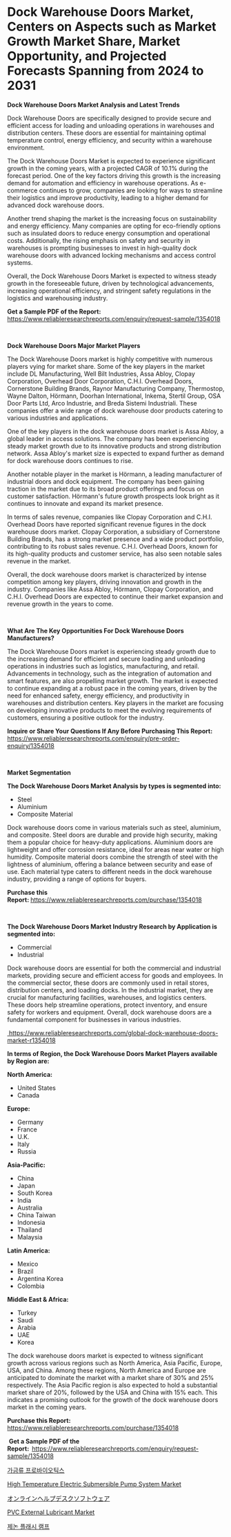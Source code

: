 <p><h1>Dock Warehouse Doors Market, Centers on Aspects such as Market Growth Market Share, Market Opportunity, and Projected Forecasts Spanning from 2024 to 2031</h1></p><p><strong>Dock Warehouse Doors Market Analysis and Latest Trends</strong></p>
<p><p>Dock Warehouse Doors are specifically designed to provide secure and efficient access for loading and unloading operations in warehouses and distribution centers. These doors are essential for maintaining optimal temperature control, energy efficiency, and security within a warehouse environment.</p><p>The Dock Warehouse Doors Market is expected to experience significant growth in the coming years, with a projected CAGR of 10.1% during the forecast period. One of the key factors driving this growth is the increasing demand for automation and efficiency in warehouse operations. As e-commerce continues to grow, companies are looking for ways to streamline their logistics and improve productivity, leading to a higher demand for advanced dock warehouse doors.</p><p>Another trend shaping the market is the increasing focus on sustainability and energy efficiency. Many companies are opting for eco-friendly options such as insulated doors to reduce energy consumption and operational costs. Additionally, the rising emphasis on safety and security in warehouses is prompting businesses to invest in high-quality dock warehouse doors with advanced locking mechanisms and access control systems.</p><p>Overall, the Dock Warehouse Doors Market is expected to witness steady growth in the foreseeable future, driven by technological advancements, increasing operational efficiency, and stringent safety regulations in the logistics and warehousing industry.</p></p>
<p><strong>Get a Sample PDF of the Report:&nbsp;</strong> <a href="https://www.reliableresearchreports.com/enquiry/request-sample/1354018">https://www.reliableresearchreports.com/enquiry/request-sample/1354018</a></p>
<p>&nbsp;</p>
<p><strong>Dock Warehouse Doors Major Market Players</strong></p>
<p><p>The Dock Warehouse Doors market is highly competitive with numerous players vying for market share. Some of the key players in the market include DL Manufacturing, Well Bilt Industries, Assa Abloy, Clopay Corporation, Overhead Door Corporation, C.H.I. Overhead Doors, Cornerstone Building Brands, Raynor Manufacturing Company, Thermostop, Wayne Dalton, Hörmann, Doorhan International, Inkema, Stertil Group, OSA Door Parts Ltd, Arco Industrie, and Breda Sistemi Industriali. These companies offer a wide range of dock warehouse door products catering to various industries and applications.</p><p>One of the key players in the dock warehouse doors market is Assa Abloy, a global leader in access solutions. The company has been experiencing steady market growth due to its innovative products and strong distribution network. Assa Abloy's market size is expected to expand further as demand for dock warehouse doors continues to rise.</p><p>Another notable player in the market is Hörmann, a leading manufacturer of industrial doors and dock equipment. The company has been gaining traction in the market due to its broad product offerings and focus on customer satisfaction. Hörmann's future growth prospects look bright as it continues to innovate and expand its market presence.</p><p>In terms of sales revenue, companies like Clopay Corporation and C.H.I. Overhead Doors have reported significant revenue figures in the dock warehouse doors market. Clopay Corporation, a subsidiary of Cornerstone Building Brands, has a strong market presence and a wide product portfolio, contributing to its robust sales revenue. C.H.I. Overhead Doors, known for its high-quality products and customer service, has also seen notable sales revenue in the market.</p><p>Overall, the dock warehouse doors market is characterized by intense competition among key players, driving innovation and growth in the industry. Companies like Assa Abloy, Hörmann, Clopay Corporation, and C.H.I. Overhead Doors are expected to continue their market expansion and revenue growth in the years to come.</p></p>
<p>&nbsp;</p>
<p><strong>What Are The Key Opportunities For Dock Warehouse Doors Manufacturers?</strong></p>
<p><p>The Dock Warehouse Doors market is experiencing steady growth due to the increasing demand for efficient and secure loading and unloading operations in industries such as logistics, manufacturing, and retail. Advancements in technology, such as the integration of automation and smart features, are also propelling market growth. The market is expected to continue expanding at a robust pace in the coming years, driven by the need for enhanced safety, energy efficiency, and productivity in warehouses and distribution centers. Key players in the market are focusing on developing innovative products to meet the evolving requirements of customers, ensuring a positive outlook for the industry.</p></p>
<p><strong>Inquire or Share Your Questions If Any Before Purchasing This Report:</strong> <a href="https://www.reliableresearchreports.com/enquiry/pre-order-enquiry/1354018">https://www.reliableresearchreports.com/enquiry/pre-order-enquiry/1354018</a></p>
<p>&nbsp;</p>
<p><strong>Market Segmentation</strong></p>
<p><strong>The Dock Warehouse Doors Market Analysis by types is segmented into:</strong></p>
<p><ul><li>Steel</li><li>Aluminium</li><li>Composite Material</li></ul></p>
<p><p>Dock warehouse doors come in various materials such as steel, aluminium, and composite. Steel doors are durable and provide high security, making them a popular choice for heavy-duty applications. Aluminium doors are lightweight and offer corrosion resistance, ideal for areas near water or high humidity. Composite material doors combine the strength of steel with the lightness of aluminium, offering a balance between security and ease of use. Each material type caters to different needs in the dock warehouse industry, providing a range of options for buyers.</p></p>
<p><strong>Purchase this Report:&nbsp;</strong><a href="https://www.reliableresearchreports.com/purchase/1354018">https://www.reliableresearchreports.com/purchase/1354018</a></p>
<p>&nbsp;</p>
<p><strong>The Dock Warehouse Doors Market Industry Research by Application is segmented into:</strong></p>
<p><ul><li>Commercial</li><li>Industrial</li></ul></p>
<p><p>Dock warehouse doors are essential for both the commercial and industrial markets, providing secure and efficient access for goods and employees. In the commercial sector, these doors are commonly used in retail stores, distribution centers, and loading docks. In the industrial market, they are crucial for manufacturing facilities, warehouses, and logistics centers. These doors help streamline operations, protect inventory, and ensure safety for workers and equipment. Overall, dock warehouse doors are a fundamental component for businesses in various industries.</p></p>
<p><a href="https://www.reliableresearchreports.com/global-dock-warehouse-doors-market-r1354018">&nbsp;https://www.reliableresearchreports.com/global-dock-warehouse-doors-market-r1354018</a></p>
<p><strong>In terms of Region, the Dock Warehouse Doors Market Players available by Region are:</strong></p>
<p>
    <p> <strong> North America: </strong>
        <ul>
            <li>United States</li>
            <li>Canada</li>
        </ul>
        </p> 
    <p> <strong> Europe: </strong>
        <ul>
            <li>Germany</li>
            <li>France</li>
            <li>U.K.</li>
            <li>Italy</li>
            <li>Russia</li>
        </ul>
        </p> 
    <p> <strong> Asia-Pacific: </strong>
        <ul>
            <li>China</li>
            <li>Japan</li>
            <li>South Korea</li>
            <li>India</li>
            <li>Australia</li>
            <li>China Taiwan</li>
            <li>Indonesia</li>
            <li>Thailand</li>
            <li>Malaysia</li>
        </ul>
        </p> 
    <p> <strong> Latin America: </strong>
        <ul>
            <li>Mexico</li>
            <li>Brazil</li>
            <li>Argentina Korea</li>
            <li>Colombia</li>
        </ul>
        </p> 
    <p> <strong> Middle East & Africa: </strong>
        <ul>
            <li>Turkey</li>
            <li>Saudi</li>
            <li>Arabia</li>
            <li>UAE</li>
            <li>Korea</li>
        </ul>
    </p>
    </p>
<p><p>The dock warehouse doors market is expected to witness significant growth across various regions such as North America, Asia Pacific, Europe, USA, and China. Among these regions, North America and Europe are anticipated to dominate the market with a market share of 30% and 25% respectively. The Asia Pacific region is also expected to hold a substantial market share of 20%, followed by the USA and China with 15% each. This indicates a promising outlook for the growth of the dock warehouse doors market in the coming years.</p></p>
<p><strong>Purchase this Report: </strong><a href="https://www.reliableresearchreports.com/purchase/1354018">https://www.reliableresearchreports.com/purchase/1354018</a></p>
<p>&nbsp;<strong>Get a Sample PDF of the Report:&nbsp;&nbsp;</strong><a href="https://www.reliableresearchreports.com/enquiry/request-sample/1354018">https://www.reliableresearchreports.com/enquiry/request-sample/1354018</a></p>
<p><strong></strong></p>
<p><p><a href="https://github.com/khytkeqagplkzqvh/Market-Research-Report-List-1/blob/main/254193140351.md">가금류 프로바이오틱스</a></p><p><a href="https://github.com/Airanohannonzb68e5pb53oc1/Market-Research-Report-List-2/blob/main/high-temperature-electric-submersible-pump-system-market.md">High Temperature Electric Submersible Pump System Market</a></p><p><a href="https://github.com/bucuel854722/Market-Research-Report-List-1/blob/main/716009843868.md">オンラインヘルプデスクソフトウェア</a></p><p><a href="https://issuu.com/reportprime-2/docs/pvc-external-lubricant-market-size-2030.pptx">PVC External Lubricant Market</a></p><p><a href="https://github.com/TimmyMann6767/Market-Research-Report-List-1/blob/main/668018240352.md">제논 플래시 램프</a></p></p>